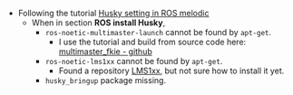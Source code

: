 - Following the tutorial [Husky setting in ROS melodic](https://hackmd.io/iOtCxeZtSSqi2rCyHt2dyg?view)
    - When in section **ROS install Husky**, 
        - `ros-noetic-multimaster-launch` cannot be found by `apt-get`.
            - I use the tutorial and build from source code here: [multimaster_fkie - github](https://github.com/fkie/multimaster_fkie)
        - `ros-noetic-lms1xx` cannot be found by `apt-get`.
            - Found a repository [LMS1xx](https://github.com/clearpathrobotics/LMS1xx), but not sure how to install it yet.
        - `husky_bringup` package missing.
